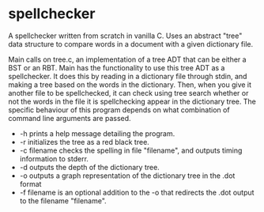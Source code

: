 # spellchecker
 A spellchecker written from scratch in vanilla C. Uses an abstract "tree" data structure to compare words in a document with a given dictionary file.

Main calls on tree.c, an implementation of a tree ADT that can be either a BST or an RBT. Main has the functionality to use this tree ADT as a spellchecker. It does this by reading in a dictionary file through stdin, and making a tree based on the words in the dictionary. Then, when you give it another file to be spellchecked, it can check using tree search whether or not the words in the file it is spellchecking appear in the dictionary tree. The specific behaviour of this program depends on what combination of command line arguments are passed. 

*   -h prints a help message detailing the program.
*   -r initializes the tree as a red black tree.
*   -c filename checks the spelling in file "filename", and outputs timing information to stderr.
*   -d outputs the depth of the dictionary tree.
*   -o outputs a graph representation of the dictionary tree in the .dot format
*   -f filename is an optional addition to the -o that redirects the .dot output to the filename "filename".
